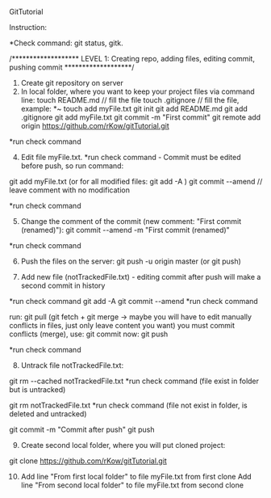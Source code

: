 GitTutorial


Instruction:

*Check command: git status, gitk. 


/******************* LEVEL 1: Creating repo, adding files, editing commit, pushing commit *******************/

1. Create git repository on server
2. In local folder, where you want to keep your project files via command line:
touch README.md // fill the file
touch .gitignore // fill the file, example: *~
touch add myFile.txt
git init
git add README.md
git add .gitignore
git add myFile.txt
git commit -m "First commit"
git remote add origin https://github.com/rKow/gitTutorial.git

*run check command

4. Edit file myFile.txt. 
*run check command - Commit must be edited before push, so run command:

git add myFile.txt (or for all modified files: git add -A )
git commit --amend // leave comment with no modification

*run check command

5. Change the comment of the commit (new comment: "First commit (renamed)"):
git commit --amend -m "First commit (renamed)"

*run check command

6. Push the files on the server:
git push -u origin master (or git push)

7. Add new file (notTrackedFile.txt) - editing commit after push will make a second commit in history

*run check command
git add -A
git commit --amend
*run check command

run: git pull (git fetch + git merge -> maybe you will have to edit manually conflicts in files, just only leave content you want)
you must commit conflicts (merge), use: git commit
now: git push

*run check command

8. Untrack file notTrackedFile.txt:

git rm --cached notTrackedFile.txt
*run check command (file exist in folder but is untracked)

git rm notTrackedFile.txt
*run check command (file not exist in folder, is deleted and untracked)

git commit -m "Commit after push"
git push

9. Create second local folder, where you will put cloned project:

git clone https://github.com/rKow/gitTutorial.git

10. Add line "From first local folder" to file myFile.txt from first clone
Add line "From second local folder" to file myFile.txt from second clone
